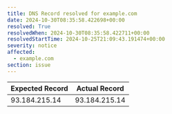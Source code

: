 ```yaml
---
title: DNS Record resolved for example.com
date: 2024-10-30T08:35:58.422698+00:00
resolved: True
resolvedWhen: 2024-10-30T08:35:58.422711+00:00
resolvedStartTime: 2024-10-25T21:09:43.191474+00:00
severity: notice
affected:
  - example.com
section: issue
---
```


| Expected Record  | Actual Record  |
|------------------|----------------|
| 93.184.215.14 | 93.184.215.14 |
